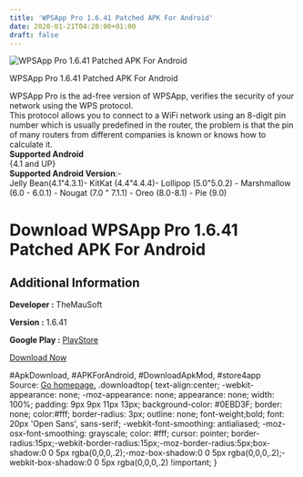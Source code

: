 ```yaml
---
title: 'WPSApp Pro 1.6.41 Patched APK For Android'
date: 2020-01-21T04:28:00+01:00
draft: false
---
```


![WPSApp Pro 1.6.41 Patched APK For Android](https://i2.wp.com/apkhome.net/wp-content/uploads/2020/01/WPSApp-Pro-1.6.41-Patched.png "WPSApp Pro 1.6.41 Patched APK For Android")

  

WPSApp Pro 1.6.41 Patched APK For Android

WPSApp Pro is the ad-free version of WPSApp, verifies the security of your network using the WPS protocol.  
This protocol allows you to connect to a WiFi network using an 8-digit pin number which is usually predefined in the router, the problem is that the pin of many routers from different companies is known or knows how to calculate it.  
**Supported Android**  
{4.1 and UP}  
**Supported Android Version**:-  
Jelly Bean(4.1"4.3.1)- KitKat (4.4"4.4.4)- Lollipop (5.0"5.0.2) - Marshmallow (6.0 - 6.0.1) - Nougat (7.0 " 7.1.1) - Oreo (8.0-8.1) - Pie (9.0)

Download WPSApp Pro 1.6.41 Patched APK For Android
==================================================

Additional Information
----------------------

**Developer :** TheMauSoft

**Version :** 1.6.41

**Google Play :** [PlayStore](https://play.google.com/store/apps/details?id=com.themausoft.wpsapppro)

  

[Download Now](https://store4app.co/post/wpsapp-pro-1-6-41-patched-apk-for-android_1579546225)

  
#ApkDownload, #APKForAndroid, #DownloadApkMod, #store4app  
Source: [Go homepage.](https://store4app.co/post/wpsapp-pro-1-6-41-patched-apk-for-android_1579546225) .downloadtop{ text-align:center; -webkit-appearance: none; -moz-appearance: none; appearance: none; width: 100%; padding: 9px 9px 11px 13px; background-color: #0EBD3F; border: none; color:#fff; border-radius: 3px; outline: none; font-weight;bold; font: 20px 'Open Sans', sans-serif; -webkit-font-smoothing: antialiased; -moz-osx-font-smoothing: grayscale; color: #fff; cursor: pointer; border-radius:15px;-webkit-border-radius:15px;-moz-border-radius:5px;box-shadow:0 0 5px rgba(0,0,0,.2);-moz-box-shadow:0 0 5px rgba(0,0,0,.2);-webkit-box-shadow:0 0 5px rgba(0,0,0,.2) !important; }